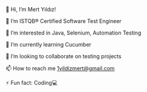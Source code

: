 
👋 Hi, I’m Mert Yıldız!

🔭 I’m ISTQB® Certified Software Test Engineer

👀 I’m interested in Java, Selenium, Automation Testing

🌱 I’m currently learning Cucumber

💞️ I’m looking to collaborate on testing projects

📫 How to reach me 1yildizmert@gmail.com

⚡ Fun fact: Coding💻
